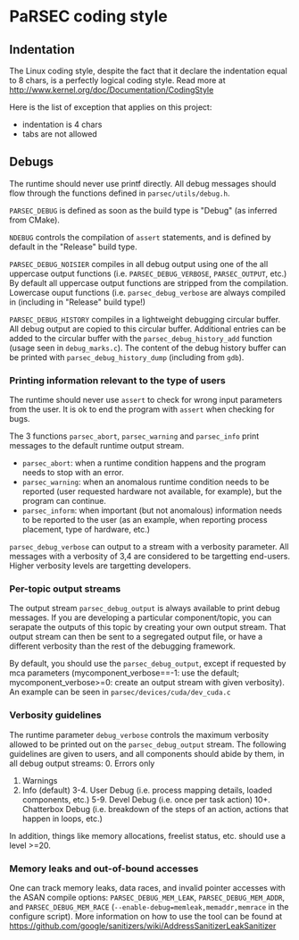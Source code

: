# PaRSEC coding style

## Indentation

The Linux coding style, despite the fact that it declare
the indentation equal to 8 chars, is a perfectly logical
coding style. Read more at
http://www.kernel.org/doc/Documentation/CodingStyle

Here is the list of exception that applies on this project:
- indentation is 4 chars
- tabs are not allowed

## Debugs

The runtime should never use printf directly. All debug messages
should flow through the functions defined in `parsec/utils/debug.h`.

`PARSEC_DEBUG` is defined as soon as the build type is "Debug"
(as inferred from CMake).

`NDEBUG` controls the compilation of `assert` statements, and
is defined by default in the "Release" build type.

`PARSEC_DEBUG_NOISIER` compiles in all debug output using one
of the all uppercase output functions (i.e. `PARSEC_DEBUG_VERBOSE`,
`PARSEC_OUTPUT`, etc.) By default all uppercase output functions
are stripped from the compilation. Lowercase ouput functions
(i.e. `parsec_debug_verbose` are always compiled in (including
in "Release" build type!)

`PARSEC_DEBUG_HISTORY` compiles in a lightweight debugging
circular buffer. All debug output are copied to this circular
buffer. Additional entries can be added to the circular buffer
with the `parsec_debug_history_add` function (usage seen in
`debug_marks.c`). The content of the debug history buffer can
be printed with `parsec_debug_history_dump` (including from
`gdb`).

### Printing information relevant to the type of users

The runtime should never use `assert` to check for wrong input
parameters from the user. It is ok to end the program with
`assert` when checking for bugs.

The 3 functions `parsec_abort`, `parsec_warning` and `parsec_info`
print messages to the default runtime output stream.
- `parsec_abort`: when a runtime condition happens and the program
  needs to stop with an error.
- `parsec_warning`: when an anomalous runtime condition needs
  to be reported (user requested hardware not available, for
  example), but the program can continue.
- `parsec_inform`: when important (but not anomalous) information
  needs to be reported to the user (as an example, when reporting
  process placement, type of hardware, etc.)

`parsec_debug_verbose` can output to a stream with a verbosity
parameter. All messages with a verbosity of 3,4 are considered to
be targetting end-users. Higher verbosity levels are targetting
developers.

### Per-topic output streams

The output stream `parsec_debug_output` is always available to
print debug messages. If you are developing a particular
component/topic, you can serapate the outputs of this topic
by creating your own output stream. That output stream can then
be sent to a segregated output file, or have a different
verbosity than the rest of the debugging framework.

By default, you should use the `parsec_debug_output`, except if
requested by mca parameters (mycomponent_verbose==-1: use the
default; mycomponent_verbose>=0: create an output stream with
given verbosity). An example can be seen in
`parsec/devices/cuda/dev_cuda.c`

### Verbosity guidelines

The runtime parameter `debug_verbose` controls the maximum
verbosity allowed to be printed out on the `parsec_debug_output`
stream. The following guidelines are given to users, and all
components should abide by them, in all debug output streams:
0. Errors only
1. Warnings
2. Info (default)
3-4. User Debug (i.e. process mapping details, loaded
     components, etc.)
5-9. Devel Debug (i.e. once per task action)
10+. Chatterbox Debug (i.e. breakdown of the steps of an
     action, actions that happen in loops, etc.)

In addition, things like memory allocations, freelist status, etc.
should use a level >=20.

### Memory leaks and out-of-bound accesses

One can track memory leaks, data races, and invalid pointer accesses
with the ASAN compile options: `PARSEC_DEBUG_MEM_LEAK`, `PARSEC_DEBUG_MEM_ADDR`,
and `PARSEC_DEBUG_MEM_RACE` (`--enable-debug=memleak,memaddr,memrace` in
the configure script). More information on how to use the tool can be
found at
https://github.com/google/sanitizers/wiki/AddressSanitizerLeakSanitizer

